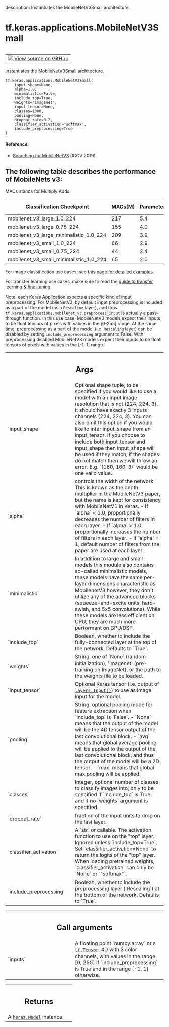 description: Instantiates the MobileNetV3Small architecture.

<div itemscope itemtype="http://developers.google.com/ReferenceObject">
<meta itemprop="name" content="tf.keras.applications.MobileNetV3Small" />
<meta itemprop="path" content="Stable" />
</div>

# tf.keras.applications.MobileNetV3Small

<!-- Insert buttons and diff -->

<table class="tfo-notebook-buttons tfo-api nocontent" align="left">
<td>
  <a target="_blank" href="https://github.com/keras-team/keras/tree/v2.15.0/keras/applications/mobilenet_v3.py#L421-L483">
    <img src="https://www.tensorflow.org/images/GitHub-Mark-32px.png" />
    View source on GitHub
  </a>
</td>
</table>



Instantiates the MobileNetV3Small architecture.


<pre class="devsite-click-to-copy prettyprint lang-py tfo-signature-link">
<code>tf.keras.applications.MobileNetV3Small(
    input_shape=None,
    alpha=1.0,
    minimalistic=False,
    include_top=True,
    weights=&#x27;imagenet&#x27;,
    input_tensor=None,
    classes=1000,
    pooling=None,
    dropout_rate=0.2,
    classifier_activation=&#x27;softmax&#x27;,
    include_preprocessing=True
)
</code></pre>



<!-- Placeholder for "Used in" -->


#### Reference:


- [Searching for MobileNetV3](
    https://arxiv.org/pdf/1905.02244.pdf) (ICCV 2019)

The following table describes the performance of MobileNets v3:
------------------------------------------------------------------------
MACs stands for Multiply Adds

|Classification Checkpoint|MACs(M)|Parameters(M)|Top1 Accuracy|Pixel1 CPU(ms)|
|---|---|---|---|---|
| mobilenet_v3_large_1.0_224              | 217 | 5.4 |   75.6   |   51.2  |
| mobilenet_v3_large_0.75_224             | 155 | 4.0 |   73.3   |   39.8  |
| mobilenet_v3_large_minimalistic_1.0_224 | 209 | 3.9 |   72.3   |   44.1  |
| mobilenet_v3_small_1.0_224              | 66  | 2.9 |   68.1   |   15.8  |
| mobilenet_v3_small_0.75_224             | 44  | 2.4 |   65.4   |   12.8  |
| mobilenet_v3_small_minimalistic_1.0_224 | 65  | 2.0 |   61.9   |   12.2  |

For image classification use cases, see
[this page for detailed examples](
  https://keras.io/api/applications/#usage-examples-for-image-classification-models).

For transfer learning use cases, make sure to read the
[guide to transfer learning & fine-tuning](
  https://keras.io/guides/transfer_learning/).

Note: each Keras Application expects a specific kind of input preprocessing.
For MobileNetV3, by default input preprocessing is included as a part of the
model (as a `Rescaling` layer), and thus
<a href="../../../tf/keras/applications/mobilenet_v3/preprocess_input.md"><code>tf.keras.applications.mobilenet_v3.preprocess_input</code></a> is actually a
pass-through function. In this use case, MobileNetV3 models expect their
inputs to be float tensors of pixels with values in the [0-255] range.
At the same time, preprocessing as a part of the model (i.e. `Rescaling`
layer) can be disabled by setting `include_preprocessing` argument to False.
With preprocessing disabled MobileNetV3 models expect their inputs to be float
tensors of pixels with values in the [-1, 1] range.

<!-- Tabular view -->
 <table class="responsive fixed orange">
<colgroup><col width="214px"><col></colgroup>
<tr><th colspan="2"><h2 class="add-link">Args</h2></th></tr>

<tr>
<td>
`input_shape`<a id="input_shape"></a>
</td>
<td>
Optional shape tuple, to be specified if you would
like to use a model with an input image resolution that is not
(224, 224, 3).
It should have exactly 3 inputs channels (224, 224, 3).
You can also omit this option if you would like
to infer input_shape from an input_tensor.
If you choose to include both input_tensor and input_shape then
input_shape will be used if they match, if the shapes
do not match then we will throw an error.
E.g. `(160, 160, 3)` would be one valid value.
</td>
</tr><tr>
<td>
`alpha`<a id="alpha"></a>
</td>
<td>
controls the width of the network. This is known as the
depth multiplier in the MobileNetV3 paper, but the name is kept for
consistency with MobileNetV1 in Keras.
- If `alpha` < 1.0, proportionally decreases the number
    of filters in each layer.
- If `alpha` > 1.0, proportionally increases the number
    of filters in each layer.
- If `alpha` = 1, default number of filters from the paper
    are used at each layer.
</td>
</tr><tr>
<td>
`minimalistic`<a id="minimalistic"></a>
</td>
<td>
In addition to large and small models this module also
contains so-called minimalistic models, these models have the same
per-layer dimensions characteristic as MobilenetV3 however, they don't
utilize any of the advanced blocks (squeeze-and-excite units, hard-swish,
and 5x5 convolutions). While these models are less efficient on CPU, they
are much more performant on GPU/DSP.
</td>
</tr><tr>
<td>
`include_top`<a id="include_top"></a>
</td>
<td>
Boolean, whether to include the fully-connected
layer at the top of the network. Defaults to `True`.
</td>
</tr><tr>
<td>
`weights`<a id="weights"></a>
</td>
<td>
String, one of `None` (random initialization),
'imagenet' (pre-training on ImageNet),
or the path to the weights file to be loaded.
</td>
</tr><tr>
<td>
`input_tensor`<a id="input_tensor"></a>
</td>
<td>
Optional Keras tensor (i.e. output of
<a href="../../../tf/keras/Input.md"><code>layers.Input()</code></a>)
to use as image input for the model.
</td>
</tr><tr>
<td>
`pooling`<a id="pooling"></a>
</td>
<td>
String, optional pooling mode for feature extraction
when `include_top` is `False`.
- `None` means that the output of the model
    will be the 4D tensor output of the
    last convolutional block.
- `avg` means that global average pooling
    will be applied to the output of the
    last convolutional block, and thus
    the output of the model will be a
    2D tensor.
- `max` means that global max pooling will
    be applied.
</td>
</tr><tr>
<td>
`classes`<a id="classes"></a>
</td>
<td>
Integer, optional number of classes to classify images
into, only to be specified if `include_top` is True, and
if no `weights` argument is specified.
</td>
</tr><tr>
<td>
`dropout_rate`<a id="dropout_rate"></a>
</td>
<td>
fraction of the input units to drop on the last layer.
</td>
</tr><tr>
<td>
`classifier_activation`<a id="classifier_activation"></a>
</td>
<td>
A `str` or callable. The activation function to use
on the "top" layer. Ignored unless `include_top=True`. Set
`classifier_activation=None` to return the logits of the "top" layer.
When loading pretrained weights, `classifier_activation` can only
be `None` or `"softmax"`.
</td>
</tr><tr>
<td>
`include_preprocessing`<a id="include_preprocessing"></a>
</td>
<td>
Boolean, whether to include the preprocessing
layer (`Rescaling`) at the bottom of the network. Defaults to `True`.
</td>
</tr>
</table>



<!-- Tabular view -->
 <table class="responsive fixed orange">
<colgroup><col width="214px"><col></colgroup>
<tr><th colspan="2"><h2 class="add-link">Call arguments</h2></th></tr>

<tr>
<td>
`inputs`<a id="inputs"></a>
</td>
<td>
A floating point `numpy.array` or a <a href="../../../tf/Tensor.md"><code>tf.Tensor</code></a>, 4D with 3 color
channels, with values in the range [0, 255] if `include_preprocessing`
is True and in the range [-1, 1] otherwise.
</td>
</tr>
</table>



<!-- Tabular view -->
 <table class="responsive fixed orange">
<colgroup><col width="214px"><col></colgroup>
<tr><th colspan="2"><h2 class="add-link">Returns</h2></th></tr>
<tr class="alt">
<td colspan="2">
A <a href="../../../tf/keras/Model.md"><code>keras.Model</code></a> instance.
</td>
</tr>

</table>

